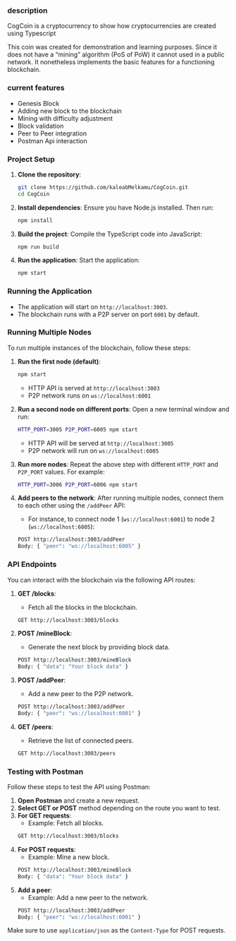 ### description

CogCoin is a cryptocurrency to show how cryptocurrencies are created using Typescript

This coin was created for demonstration and learning purposes. Since it does not have a “mining” algorithm (PoS of PoW) it cannot used in a public network. It nonetheless implements the basic features for a functioning blockchain.

### current features

- Genesis Block 
- Adding new block to the blockchain
- Mining with difficulty adjustment
- Block validation
- Peer to Peer integration
- Postman Api interaction

### Project Setup

1. **Clone the repository**:
    ```bash
    git clone https://github.com/kaleabMelkamu/CogCoin.git
    cd CogCoin
    ```

2. **Install dependencies**:
    Ensure you have Node.js installed. Then run:
    ```bash
    npm install
    ```

3. **Build the project**:
    Compile the TypeScript code into JavaScript:
    ```bash
    npm run build
    ```

4. **Run the application**:
    Start the application:
    ```bash
    npm start
    ```

  ### Running the Application

- The application will start on `http://localhost:3003`.
- The blockchain runs with a P2P server on port `6001` by default.

### Running Multiple Nodes

To run multiple instances of the blockchain, follow these steps:

1. **Run the first node (default)**:
    ```bash
    npm start
    ```
    - HTTP API is served at `http://localhost:3003`
    - P2P network runs on `ws://localhost:6001`

2. **Run a second node on different ports**:
    Open a new terminal window and run:
    ```bash
    HTTP_PORT=3005 P2P_PORT=6005 npm start
    ```
    - HTTP API will be served at `http://localhost:3005`
    - P2P network will run on `ws://localhost:6005`

3. **Run more nodes**:
    Repeat the above step with different `HTTP_PORT` and `P2P_PORT` values. For example:
    ```bash
    HTTP_PORT=3006 P2P_PORT=6006 npm start
    ```

4. **Add peers to the network**:
    After running multiple nodes, connect them to each other using the `/addPeer` API:
    - For instance, to connect node 1 (`ws://localhost:6001`) to node 2 (`ws://localhost:6005`):
    ```bash
    POST http://localhost:3003/addPeer
    Body: { "peer": "ws://localhost:6005" }
    ```

### API Endpoints

You can interact with the blockchain via the following API routes:

1. **GET /blocks**:
    - Fetch all the blocks in the blockchain.
    ```bash
    GET http://localhost:3003/blocks
    ```

2. **POST /mineBlock**:
    - Generate the next block by providing block data.
    ```bash
    POST http://localhost:3003/mineBlock
    Body: { "data": "Your block data" }
    ```

3. **POST /addPeer**:
    - Add a new peer to the P2P network.
    ```bash
    POST http://localhost:3003/addPeer
    Body: { "peer": "ws://localhost:6001" }
    ```

4. **GET /peers**:
    - Retrieve the list of connected peers.
    ```bash
    GET http://localhost:3003/peers
    ```

### Testing with Postman

Follow these steps to test the API using Postman:

1. **Open Postman** and create a new request.
2. **Select GET or POST** method depending on the route you want to test.
3. **For GET requests**:
    - Example: Fetch all blocks.
    ```bash
    GET http://localhost:3003/blocks
    ```
4. **For POST requests**:
    - Example: Mine a new block.
    ```bash
    POST http://localhost:3003/mineBlock
    Body: { "data": "Your block data" }
    ```
5. **Add a peer**:
    - Example: Add a new peer to the network.
    ```bash
    POST http://localhost:3003/addPeer
    Body: { "peer": "ws://localhost:6001" }
    ```
Make sure to use `application/json` as the `Content-Type` for POST requests.    

